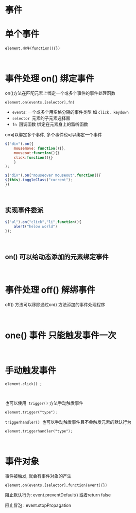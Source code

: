 # 事件

# 单个事件

`element.事件(function(){})`

‍

# 事件处理 on() 绑定事件

on()方法在匹配元素上绑定一个或多个事件的事件处理函数

`element.on(events,[selector],fn)`

* `events`: 一个或多个用空格分隔的事件类型 如 `click, keydown`
* `selector ​`元素的子元素选择器
* `fn ​`回调函数 绑定在元素身上的监听函数

on可以绑定多个事件, 多个事件也可以绑定一个事件

```js
$("div").on({
	mousemove: function(){},
	mouseout:function(){}
	click:function(){}
	}
);

```

```js
$("div").on("mouseover mouseout",function(){
$(this).toggleClass("current");
})
```

‍

## 实现事件委派

```js
$("ul").on("click","li",function(){
	alert("helow world")
});
```

‍

## on() 可以给动态添加的元素绑定事件

‍

# 事件处理 off() 解绑事件

off() 方法可以移除通过on() 方法添加的事件处理程序

‍

# one() 事件 只能触发事件一次

‍

# 手动触发事件 

`element.click() ; ​`

‍

也可以使用`​ trigger()` 方法手动触发事件

`element.trigger("type");`

`triggerhandler() ​`也可以手动触发事件且不会触发元素的默认行为

`element.triggerhandler("type");`

‍

# 事件对象

事件被触发, 就会有事件对象的产生

`element.on(events,[selector],function(event){})`

阻止默认行为: event.preventDefault() 或者return false

阻止冒泡 : event.stopPropagation
